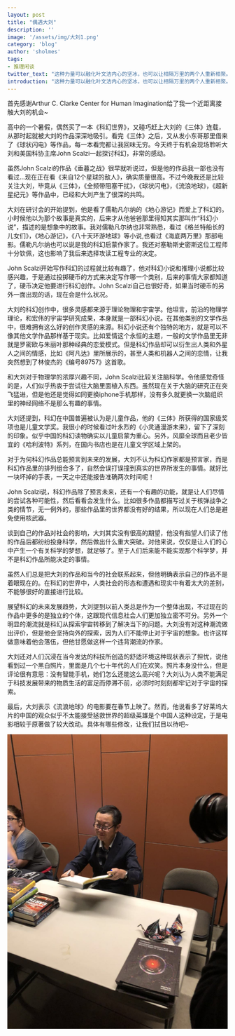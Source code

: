 ```yaml
---
layout: post
title: "偶遇大刘"
description: ''
image: '/assets/img/大刘1.png'
category: 'blog'
author: 'sholmes'
tags:
- 推理闲谈
twitter_text: "这种力量可以融化叶文洁内心的坚冰，也可以让相隔万里的两个人重新相聚。S觉得这种力量是爱。"
introduction: "这种力量可以融化叶文洁内心的坚冰，也可以让相隔万里的两个人重新相聚。S觉得这种力量是爱。"
---
```


首先感谢Arthur C. Clarke Center for Human Imagination给了我一个近距离接触大刘的机会~

高中的一个暑假，偶然买了一本《科幻世界》，又碰巧赶上大刘的《三体》连载，从那时起就被大刘的作品深深地吸引。看完《三体》之后，又从发小东哥那里借来了《球状闪电》等作品，每一本看完都让我回味无穷。今天终于有机会现场聆听大刘和美国科协主席John Scalzi一起探讨科幻，非常的感动。

虽然John Scalzi的作品《垂暮之战》很早就听说过，但是他的作品我一部也没有看过...现在正在看《来自12个星球的敌人》，确实质量很高。不过今晚我还是比较关注大刘，毕竟从《三体》，《全频带阻塞干扰》，《球状闪电》，《流浪地球》，《超新星纪元》等作品中，已经和大刘产生了很深的共鸣。

大刘在研讨会的开始提到，他是看了儒勒凡尔纳的《地心游记》而爱上了科幻的。小时候他以为那个故事是真实的，后来才从他爸爸那里得知其实那叫作“科幻小说”，描述的是想象中的故事。我对儒勒凡尔纳也非常熟悉，看过《格兰特船长的儿女们》，《地心游记》，《八十天环游地球》等小说,也看过《海底两万里》那部电影。儒勒凡尔纳也可以说是我的科幻启蒙作家了。我还对塞勒斯史密斯这位工程师十分钦佩，这也影响了我后来选择攻读工程专业的决定。

John Scalzi开始写作科幻的过程就比较有趣了，他对科幻小说和推理小说都比较感兴趣，于是通过投掷硬币的方式来决定写作哪一个类别，后来的事情大家都知道了，硬币决定他要进行科幻创作。John Scalzi自己也很好奇，如果当时硬币的另外一面出现的话，现在会是什么状况。

大刘的科幻创作中，很多灵感都来源于理论物理和宇宙学。他坦言，前沿的物理学理论，和宏伟的宇宙学研究成果，本身就是一部科幻小说。在其他类别的文学作品中，很难拥有这么好的创作灵感的来源。科幻小说还有个独特的地方，就是可以不像其他文学作品那样基于现实。比如爱情这个永恒的主题，一般的文学作品里无非就是罗密欧与朱丽叶那种经典的恋爱模式。但是科幻作品却可以衍生出人类和外星人之间的情感，比如《阿凡达》里所展示的，甚至人类和机器人之间的恋情，让我突然想到了林俊杰的《编号89757》这首歌。

和大刘对于物理学的浓厚兴趣不同，John Scalzi比较关注脑科学。令他感觉奇怪的是，人们似乎热衷于尝试往大脑里面植入东西。虽然现在关于大脑的研究正在突飞猛进，但是他还是觉得如同更换iphone手机那样，没有多久就更换一次脑组织里的神经网络不是那么有趣的事情。

大刘还提到，科幻在中国普遍被认为是儿童作品，他的《三体》所获得的国家级奖项也是儿童文学奖。我很小的时候看过叶永烈的《小灵通漫游未来》，留下了深刻的印象。似乎中国的科幻读物确实以儿童启蒙为重心。另外，风靡全球而且老少皆宜的《哈利波特》系列，在国内书店也是在儿童文学区域上架的。

对于为何科幻作品总能预言到未来的发展，大刘不认为科幻作家都是预言家，而是科幻作品里的排列组合多了，自然会误打误撞到真实的世界所发生的事情。就好比一块坏掉的手表，一天之中还能报告准确两次时间呢！

John Scalzi说，科幻作品除了预言未来，还有一个有趣的功能，就是让人们尽情的尝试各种可能性，然后看看会发生什么。比如很多作品都描写过关于核弹战争之类的情节，无一例外的，那些作品里的世界都没有好的结果，所以现在人们总是避免使用核武器。

谈到自己的作品对社会的影响，大刘其实没有很高的期望，他没有指望人们读了他的作品后都纷纷投身科学，然后做出什么重大突破。对他来说，仅仅是让人们的心中产生一个有关科学的梦想，就足够了。至于人们后来能不能实现那个科学梦，并不是科幻作品所能决定的事情。

虽然人们总是把大刘的作品和当今的社会联系起来，但他明确表示自己的作品不是着眼现在的。在科幻的世界中，人类社会的形态和遭遇和现实中有着太大的差别，不能够很好的直接进行比较。

展望科幻的未来发展趋势，大刘提到以前人类总是作为一个整体出现，不过现在的作品中更多的是独立的个体，这跟现代信息社会人们更加独立密不可分。另外一个明显的潮流就是科幻从探索宇宙转移到了解决当下的问题。大刘没有对这种潮流做出评价，但是他会坚持向外的探索，因为人们不能停止对于宇宙的想象。也许这样做意味着他会落伍，但他甘愿做这样一个违背潮流的作家。

大刘还对人们沉浸在当今发达的科技所创造的舒适环境这种现状表示了担忧，说他看到过一个黑白照片，里面是几个七十年代的人们在欢笑。照片本身没什么，但是评论很有意思：没有智能手机，她们怎么还能这么高兴呢？大刘认为人类不能满足于科技发展带来的物质生活的富足而停滞不前，必须时时刻刻都牢记对于宇宙的探索。

最后，大刘表示《流浪地球》的电影要在春节上映了。然而，他说看多了好莱坞大片的中国的观众似乎不太能接受拯救世界的超级英雄是个中国人这种设定，于是电影相较于原著做了较大改动。具体有哪些修改，让我们拭目以待吧~

![img](/assets/img/大刘2.png)
